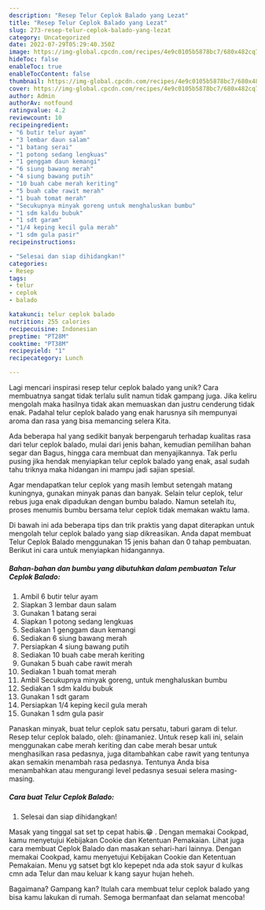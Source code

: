 ```yaml
---
description: "Resep Telur Ceplok Balado yang Lezat"
title: "Resep Telur Ceplok Balado yang Lezat"
slug: 273-resep-telur-ceplok-balado-yang-lezat
category: Uncategorized
date: 2022-07-29T05:29:40.350Z
image: https://img-global.cpcdn.com/recipes/4e9c0105b5878bc7/680x482cq70/telur-ceplok-balado-foto-resep-utama.jpg
hideToc: false
enableToc: true
enableTocContent: false
thumbnail: https://img-global.cpcdn.com/recipes/4e9c0105b5878bc7/680x482cq70/telur-ceplok-balado-foto-resep-utama.jpg
cover: https://img-global.cpcdn.com/recipes/4e9c0105b5878bc7/680x482cq70/telur-ceplok-balado-foto-resep-utama.jpg
author: Admin
authorAv: notfound
ratingvalue: 4.2
reviewcount: 10
recipeingredient:
- "6 butir telur ayam"
- "3 lembar daun salam"
- "1 batang serai"
- "1 potong sedang lengkuas"
- "1 genggam daun kemangi"
- "6 siung bawang merah"
- "4 siung bawang putih"
- "10 buah cabe merah keriting"
- "5 buah cabe rawit merah"
- "1 buah tomat merah"
- "Secukupnya minyak goreng untuk menghaluskan bumbu"
- "1 sdm kaldu bubuk"
- "1 sdt garam"
- "1/4 keping kecil gula merah"
- "1 sdm gula pasir"
recipeinstructions:

- "Selesai dan siap dihidangkan!"
categories:
- Resep
tags:
- telur
- ceplok
- balado

katakunci: telur ceplok balado 
nutrition: 255 calories
recipecuisine: Indonesian
preptime: "PT28M"
cooktime: "PT38M"
recipeyield: "1"
recipecategory: Lunch

---
```





Lagi mencari inspirasi resep telur ceplok balado yang unik? Cara membuatnya sangat tidak terlalu sulit namun tidak gampang juga. Jika keliru mengolah maka hasilnya tidak akan memuaskan dan justru cenderung tidak enak. Padahal telur ceplok balado yang enak harusnya sih mempunyai aroma dan rasa yang bisa memancing selera Kita.





Ada beberapa hal yang sedikit banyak berpengaruh terhadap kualitas rasa dari telur ceplok balado, mulai dari jenis bahan, kemudian pemilihan bahan segar dan Bagus, hingga cara membuat dan menyajikannya. Tak perlu pusing jika hendak menyiapkan telur ceplok balado yang enak,      asal sudah tahu triknya maka hidangan ini mampu jadi sajian spesial.














Agar mendapatkan telur ceplok yang masih lembut setengah matang kuningnya, gunakan minyak panas dan banyak. Selain telur ceplok, telur rebus juga enak dipadukan dengan bumbu balado. Namun setelah itu, proses menumis bumbu bersama telur ceplok tidak memakan waktu lama.






Di bawah ini ada beberapa tips dan trik praktis yang dapat diterapkan untuk mengolah telur ceplok balado yang siap dikreasikan. Anda dapat membuat Telur Ceplok Balado menggunakan 15 jenis bahan dan 0 tahap pembuatan. Berikut ini cara untuk menyiapkan hidangannya.

<!--inarticleads1-->

##### Bahan-bahan dan bumbu yang dibutuhkan dalam pembuatan Telur Ceplok Balado:

1. Ambil 6 butir telur ayam
1. Siapkan 3 lembar daun salam
1. Gunakan 1 batang serai
1. Siapkan 1 potong sedang lengkuas
1. Sediakan 1 genggam daun kemangi
1. Sediakan 6 siung bawang merah
1. Persiapkan 4 siung bawang putih
1. Sediakan 10 buah cabe merah keriting
1. Gunakan 5 buah cabe rawit merah
1. Sediakan 1 buah tomat merah
1. Ambil Secukupnya minyak goreng, untuk menghaluskan bumbu
1. Sediakan 1 sdm kaldu bubuk
1. Gunakan 1 sdt garam
1. Persiapkan 1/4 keping kecil gula merah
1. Gunakan 1 sdm gula pasir


Panaskan minyak, buat telur ceplok satu persatu, taburi garam di telur. Resep telur ceplok balado, oleh: @inamaniez. Untuk resep kali ini, selain menggunakan cabe merah keriting dan cabe merah besar untuk menghasilkan rasa pedasnya, juga ditambahkan cabe rawit yang tentunya akan semakin menambah rasa pedasnya. Tentunya Anda bisa menambahkan atau mengurangi level pedasnya sesuai selera masing-masing. 

<!--inarticleads2-->

##### Cara buat Telur Ceplok Balado:


1. Selesai dan siap dihidangkan!

Masak yang tinggal sat set tp cepat habis.😁 . Dengan memakai Cookpad, kamu menyetujui Kebijakan Cookie dan Ketentuan Pemakaian. Lihat juga cara membuat Ceplok Balado dan masakan sehari-hari lainnya. Dengan memakai Cookpad, kamu menyetujui Kebijakan Cookie dan Ketentuan Pemakaian. Menu yg satset bgt klo kepepet nda ada stok sayur d kulkas cmn ada Telur dan mau keluar k kang sayur hujan heheh. 

Bagaimana? Gampang kan? Itulah cara membuat telur ceplok balado yang bisa kamu lakukan di rumah. Semoga bermanfaat dan selamat mencoba!
